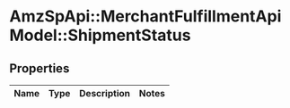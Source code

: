 # AmzSpApi::MerchantFulfillmentApiModel::ShipmentStatus

## Properties
Name | Type | Description | Notes
------------ | ------------- | ------------- | -------------


